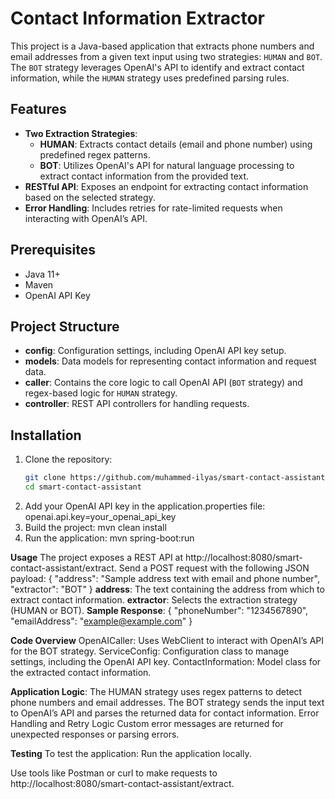 # Contact Information Extractor

This project is a Java-based application that extracts phone numbers and email addresses from a given text input using two strategies: `HUMAN` and `BOT`. The `BOT` strategy leverages OpenAI's API to identify and extract contact information, while the `HUMAN` strategy uses predefined parsing rules.

## Features

- **Two Extraction Strategies**:
  - **HUMAN**: Extracts contact details (email and phone number) using predefined regex patterns.
  - **BOT**: Utilizes OpenAI's API for natural language processing to extract contact information from the provided text.
- **RESTful API**: Exposes an endpoint for extracting contact information based on the selected strategy.
- **Error Handling**: Includes retries for rate-limited requests when interacting with OpenAI’s API.

## Prerequisites

- Java 11+
- Maven
- OpenAI API Key

## Project Structure

- **config**: Configuration settings, including OpenAI API key setup.
- **models**: Data models for representing contact information and request data.
- **caller**: Contains the core logic to call OpenAI API (`BOT` strategy) and regex-based logic for `HUMAN` strategy.
- **controller**: REST API controllers for handling requests.

## Installation

1. Clone the repository:
   ```bash
   git clone https://github.com/muhammed-ilyas/smart-contact-assistant.git
   cd smart-contact-assistant
2. Add your OpenAI API key in the application.properties file:
   openai.api.key=your_openai_api_key
3. Build the project: mvn clean install
4. Run the application: mvn spring-boot:run

**Usage**
The project exposes a REST API at http://localhost:8080/smart-contact-assistant/extract. Send a POST request with the following JSON payload:
{
    "address": "Sample address text with email and phone number",
    "extractor": "BOT"
}
**address**: The text containing the address from which to extract contact information.
**extractor**: Selects the extraction strategy (HUMAN or BOT).
**Sample Response**:
{
    "phoneNumber": "1234567890",
    "emailAddress": "example@example.com"
}

**Code Overview**
OpenAICaller: Uses WebClient to interact with OpenAI’s API for the BOT strategy.
ServiceConfig: Configuration class to manage settings, including the OpenAI API key.
ContactInformation: Model class for the extracted contact information.

**Application Logic**:
The HUMAN strategy uses regex patterns to detect phone numbers and email addresses.
The BOT strategy sends the input text to OpenAI’s API and parses the returned data for contact information.
Error Handling and Retry Logic
Custom error messages are returned for unexpected responses or parsing errors.

**Testing**
To test the application:
Run the application locally.

Use tools like Postman or curl to make requests to http://localhost:8080/smart-contact-assistant/extract.


